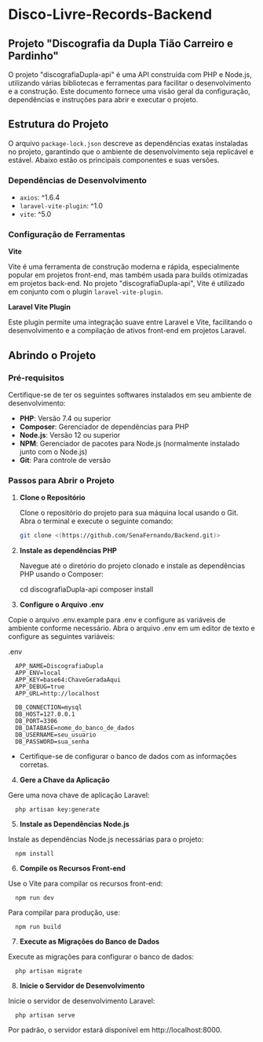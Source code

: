 # Disco-Livre-Records-Backend

## Projeto "Discografia da Dupla Tião Carreiro e Pardinho"

O projeto "discografiaDupla-api" é uma API construída com PHP e Node.js, utilizando várias bibliotecas e ferramentas para facilitar o desenvolvimento e a construção. Este documento fornece uma visão geral da configuração, dependências e instruções para abrir e executar o projeto.

## Estrutura do Projeto

O arquivo `package-lock.json` descreve as dependências exatas instaladas no projeto, garantindo que o ambiente de desenvolvimento seja replicável e estável. Abaixo estão os principais componentes e suas versões.

### Dependências de Desenvolvimento

- `axios`: ^1.6.4
- `laravel-vite-plugin`: ^1.0
- `vite`: ^5.0

### Configuração de Ferramentas

**Vite**

Vite é uma ferramenta de construção moderna e rápida, especialmente popular em projetos front-end, mas também usada para builds otimizadas em projetos back-end. No projeto "discografiaDupla-api", Vite é utilizado em conjunto com o plugin `laravel-vite-plugin`.

**Laravel Vite Plugin**

Este plugin permite uma integração suave entre Laravel e Vite, facilitando o desenvolvimento e a compilação de ativos front-end em projetos Laravel.

## Abrindo o Projeto

### Pré-requisitos

Certifique-se de ter os seguintes softwares instalados em seu ambiente de desenvolvimento:

- **PHP**: Versão 7.4 ou superior
- **Composer**: Gerenciador de dependências para PHP
- **Node.js**: Versão 12 ou superior
- **NPM**: Gerenciador de pacotes para Node.js (normalmente instalado junto com o Node.js)
- **Git**: Para controle de versão

### Passos para Abrir o Projeto

1. **Clone o Repositório**

   Clone o repositório do projeto para sua máquina local usando o Git. Abra o terminal e execute o seguinte comando:

   ```bash
   git clone <(https://github.com/SenaFernando/Backend.git)>

2. **Instale as dependências PHP**

   Navegue até o diretório do projeto clonado e instale as dependências PHP usando o Composer:

   
      cd discografiaDupla-api
      composer install


3. **Configure o Arquivo .env**

Copie o arquivo .env.example para .env e configure as variáveis de ambiente conforme necessário. Abra o arquivo .env em um editor de texto e configure as seguintes variáveis:

.env

      APP_NAME=DiscografiaDupla
      APP_ENV=local
      APP_KEY=base64:ChaveGeradaAqui
      APP_DEBUG=true
      APP_URL=http://localhost
      
      DB_CONNECTION=mysql
      DB_HOST=127.0.0.1
      DB_PORT=3306
      DB_DATABASE=nome_do_banco_de_dados
      DB_USERNAME=seu_usuario
      DB_PASSWORD=sua_senha
   - Certifique-se de configurar o banco de dados com as informações corretas.

4. **Gere a Chave da Aplicação**

Gere uma nova chave de aplicação Laravel:



      php artisan key:generate
      
5. **Instale as Dependências Node.js**

Instale as dependências Node.js necessárias para o projeto:



      npm install
      
6. **Compile os Recursos Front-end**

Use o Vite para compilar os recursos front-end:


      npm run dev
Para compilar para produção, use:


      npm run build
7. **Execute as Migrações do Banco de Dados**

Execute as migrações para configurar o banco de dados:


      php artisan migrate
8. **Inicie o Servidor de Desenvolvimento**

Inicie o servidor de desenvolvimento Laravel:


      php artisan serve
Por padrão, o servidor estará disponível em http://localhost:8000.

